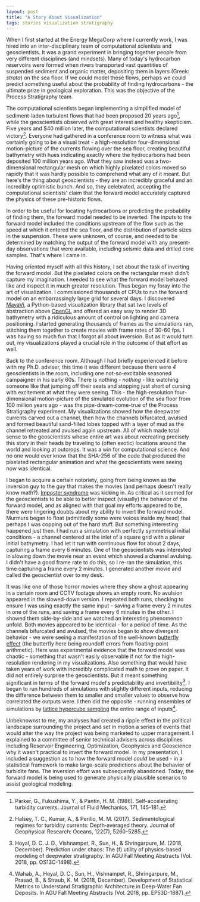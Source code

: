 ```yaml
---
layout: post
title: "A Story About Visualization"
tags: stories visualization stratigraphy
---
```


When I first started at the Energy MegaCorp where I currently work, I was hired into an inter-disciplinary team of computational scientists and geoscientists. It was a grand experiment in bringing together people from very different disciplines (and mindsets). Many of today's hydrocarbon reservoirs were formed when rivers transported vast quantities of suspended sediment and organic matter, depositing them in layers (Greek: _strata_) on the sea floor. If we could model these flows, perhaps we could predict something useful about the probability of finding hydrocarbons - the ultimate prize in geological exploration. This was the objective of the Process Stratigraphy team.

The computational scientists began implementing a simplified model of sediment-laden turbulent flows that had been proposed 20 years ago[^parker-1986], while the geoscientists observed with great interest and healthy skepticism. Five years and $40 million later, the computational scientists declared victory[^halsey-2017]. Everyone had gathered in a conference room to witness what was certainly going to be a visual treat - a high-resolution four-dimensional motion-picture of the currents flowing over the sea floor, creating beautiful bathymetry with hues indicating exactly where the hydrocarbons had been deposited 100 million years ago. What they saw instead was a two-dimensional rectangular mesh on which highly pixelated colors moved so rapidly that it was hardly possible to comprehend what any of it meant. But here's the thing about geoscientists - they are an incredibly graceful and an incredibly optimistic bunch. And so, they celebrated, accepting the computational scientists' claim that the forward model accurately captured the physics of these pre-historic flows.

[^parker-1986]: Parker, G., Fukushima, Y., & Pantin, H. M. (1986). Self-accelerating turbidity currents. Journal of Fluid Mechanics, 171, 145-181.

[^halsey-2017]: Halsey, T. C., Kumar, A., & Perillo, M. M. (2017). Sedimentological regimes for turbidity currents: Depth‐averaged theory. Journal of Geophysical Research: Oceans, 122(7), 5260-5285.

In order to be useful for locating hydrocarbons or predicting the probability of finding them, the forward model needed to be inverted. The inputs to the forward model included the conditions upstream of the flow such as the speed at which it entered the sea floor, and the distribution of particle sizes in the suspension. These were unknown, of course, and needed to be determined by matching the output of the forward model with any present-day observations that were available, including seismic data and drilled core samples. That's where I came in.

Having oriented myself with all this history, I set about the task of inverting the forward model. But the pixelated colors on the rectangular mesh didn't capture my imagination. I needed to see what the forward model behaved like and inspect it in much greater resolution. Thus began my foray into the art of visualization. I commissioned thousands of CPUs to run the forward model on an embarrassingly large grid for several days. I discovered [MayaVi](https://docs.enthought.com/mayavi/mayavi/), a Python-based visualization library that sat two levels of abstraction above [OpenGL](https://www.opengl.org/) and offered an easy way to render 3D bathymetry with a ridiculous amount of control on lighting and camera positioning. I started generating thousands of frames as the simulations ran, stitching them together to create movies with frame rates of 30-60 fps. I was having so much fun that I forgot all about inversion. But as it would turn out, my visualizations played a crucial role in the outcome of that effort as well.

Back to the conference room. Although I had briefly experienced it before with my Ph.D. adviser, this time it was different because there were _4_ geoscientists in the room, including one not-so-excitable seasoned campaigner in his early 60s. There is nothing - _nothing_ - like watching someone like that jumping off their seats and stopping just short of cursing with excitement at what they were seeing. This - the high-resolution four-dimensional motion-picture of the simulated evolution of the sea floor from 100 million years ago - was the pipe-dream-come-true of the Process Stratigraphy experiment. My visualizations showed how the deepwater currents carved out a channel, then how the channels bifurcated, avulsed and formed beautiful sand-filled lobes topped with a layer of mud as the channel retreated and avulsed again upstream. All of which made total sense to the geoscientists whose entire art was about recreating precisely this story in their heads by traveling to (often exotic) locations around the world and looking at outcrops. It was a win for computational science. And no one would ever know that the SHA-256 of the code that produced the pixelated rectangular animation and what the geoscientists were seeing now was identical.

I began to acquire a certain notoriety, going from being known as the inversion guy to the guy that makes the movies (and perhaps doesn't really know math?). [Imposter syndrome](https://en.wikipedia.org/wiki/Impostor_syndrome) was kicking in. As critical as it seemed for the geoscientists to be able to better inspect (visually) the behavior of the forward model, and as aligned with that goal my efforts appeared to be, there were lingering doubts about my ability to invert the forward model. Murmurs began to float (admittedly some were voices inside my head) that perhaps I was copping out of the hard stuff. But something interesting happened just then. I had run a simulation with perfectly symmetrical initial conditions - a channel centered at the inlet of a square grid with a planar initial bathymetry. I had let it run with continuous flow for about 2 days, capturing a frame every 6 minutes. One of the geoscientists was interested in slowing down the movie near an event which showed a channel avulsing. I didn't have a good frame rate to do this, so I re-ran the simulation, this time capturing a frame every 2 minutes. I generated another movie and called the geoscientist over to my desk.

It was like one of those horror movies where they show a ghost appearing in a certain room and CCTV footage shows an empty room. No avulsion appeared in the slowed-down version. I repeated both runs, checking to ensure I was using exactly the same input - saving a frame every 2 minutes in one of the runs, and saving a frame every 6 minutes in the other. I showed them side-by-side and we watched an interesting phenomenon unfold. Both movies appeared to be identical - for a period of time. As the channels bifurcated and avulsed, the movies began to show divergent behavior - we were seeing a manifestation of the well-known [butterfly effect](https://en.wikipedia.org/wiki/Butterfly_effect) (the butterfly here being roundoff errors from floating-point arithmetic). Here was experimental evidence that the forward model was chaotic - something that wasn't easily observable if not for the high-resolution rendering in my visualizations. Also something that would have taken years of work with incredibly complicated math to prove on paper. It did not entirely surprise the geoscientists. But it meant something significant in terms of the forward model's predictability and invertibility[^hoyal-2018]. I began to run hundreds of simulations with slightly different inputs, reducing the difference between them to smaller and smaller values to observe how correlated the outputs were. I then did the opposite - running ensembles of simulations by [lattice hypercube sampling](https://en.wikipedia.org/wiki/Latin_hypercube_sampling) the entire range of inputs[^wahab-2018].

Unbeknownst to me, my analyses had created a ripple effect in the political landscape surrounding the project and set in motion a series of events that would alter the way the project was being marketed to upper management. I explained to a committee of senior technical advisers across disciplines including Reservoir Engineering, Optimization, Geophysics and Geoscience why it wasn't practical to invert the forward model. In my presentation, I included a suggestion as to how the forward model _could_ be used - in a statistical framework to make large-scale predictions about the behavior of turbidite fans. The inversion effort was subsequently abandoned. Today, the forward model is being used to generate physically plausible scenarios to assist geological modeling.

[^hoyal-2018]: Hoyal, D. C. J. D., Vishnampet, R., Sun, H., & Shringarpure, M. (2018, December). Prediction under chaos: The (f) utility of physics-based modeling of deepwater stratigraphy. In AGU Fall Meeting Abstracts (Vol. 2018, pp. OS13C-1498).

[^wahab-2018]: Wahab, A., Hoyal, D. C., Sun, H., Vishnampet, R., Shringarpure, M., Prasad, B., & Straub, K. M. (2018, December). Development of Statistical Metrics to Understand Stratigraphic Architecture in Deep-Water Fan Deposits. In AGU Fall Meeting Abstracts (Vol. 2018, pp. EP53D-1887).